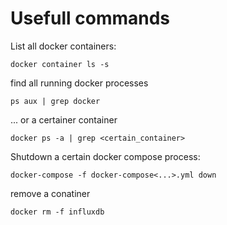 # Usefull commands

List all docker containers:

    docker container ls -s

find all running docker processes
    
    ps aux | grep docker

... or a certainer container

    docker ps -a | grep <certain_container>

Shutdown a certain docker compose process:

    docker-compose -f docker-compose<...>.yml down

remove a conatiner

    docker rm -f influxdb